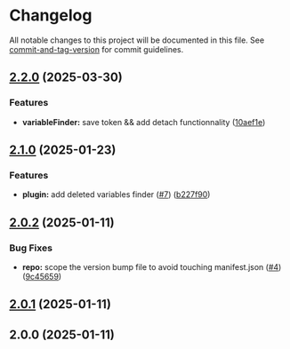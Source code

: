 # Changelog

All notable changes to this project will be documented in this file. See [commit-and-tag-version](https://github.com/absolute-version/commit-and-tag-version) for commit guidelines.

## [2.2.0](https://github.com/katsele/nova-variable-finder/compare/v2.1.0...v2.2.0) (2025-03-30)


### Features

* **variableFinder:** save token && add detach functionnality ([10aef1e](https://github.com/katsele/nova-variable-finder/commit/10aef1e6b8cd6750cc7e21dc96ee9d543e38e211))

## [2.1.0](https://github.com/katsele/nova-variable-finder/compare/v2.0.2...v2.1.0) (2025-01-23)


### Features

* **plugin:** add deleted variables finder ([#7](https://github.com/katsele/nova-variable-finder/issues/7)) ([b227f90](https://github.com/katsele/nova-variable-finder/commit/b227f9098a4a7081c18fe469a96003227b996d2d))

## [2.0.2](https://github.com/katsele/nova-variable-finder/compare/v2.0.1...v2.0.2) (2025-01-11)


### Bug Fixes

* **repo:** scope the version bump file to avoid touching manifest.json ([#4](https://github.com/katsele/nova-variable-finder/issues/4)) ([9c45659](https://github.com/katsele/nova-variable-finder/commit/9c4565952b3e889389be024239de642706226009))

## [2.0.1](https://github.com/katsele/nova-variable-finder/compare/v2.0.0...v2.0.1) (2025-01-11)

## 2.0.0 (2025-01-11)
